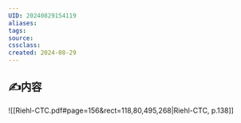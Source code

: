 ```yaml
---
UID: 20240829154119 
aliases: 
tags: 
source: 
cssclass: 
created: 2024-08-29
---
```


## ✍内容
![[Riehl-CTC.pdf#page=156&rect=118,80,495,268|Riehl-CTC, p.138]]
